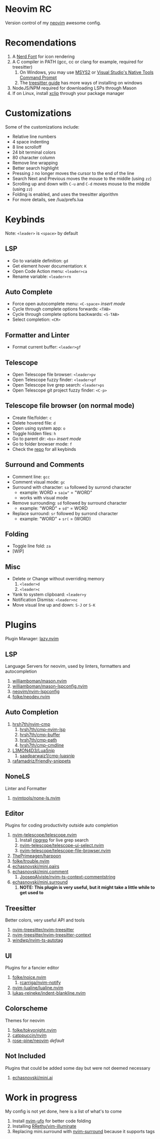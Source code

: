 # Neovim RC

Version control of my [neovim](https://neovim.io/) awesome config.

# Recomendations

1. A [Nerd Font](https://www.nerdfonts.com) for icon rendering
2. A C compiler in PATH (gcc, cc or clang for example, required for treesitter)
    1. On Windows, you may use [MSYS2](https://www.freecodecamp.org/news/how-to-install-c-and-cpp-compiler-on-windows/)
       or [Visual Studio's Native Tools Command Prompt](https://learn.microsoft.com/en-us/cpp/build/building-on-the-command-line?view=msvc-170)
    2. The [treesitter guide](https://github.com/nvim-treesitter/nvim-treesitter/wiki/Windows-support) has more ways of installing on windows
3. NodeJS/NPM required for downloading LSPs through Mason
4. If on Linux, install [xclip](https://github.com/astrand/xclip) through your package manager

# Customizations

Some of the customizations include:

-   Relative line numbers
-   4 space indenting
-   8 line scrolloff
-   24 bit terminal colors
-   80 character column
-   Remove line wrapping
-   Better search highlight
-   Pressing `J` no longer moves the cursor to the end of the line
-   Search Next and Previous moves the mouse to the middle (using `zz`)
-   Scrolling up and down with `C-u` and `C-d` moves mouse to the middle (using `zz`)
-   Folding is enabled, and uses the treesitter algorithm
-   For more details, see /lua/prefs.lua

# Keybinds

Note: `<leader>` is `<space>` by default

## LSP

-   Go to variable definition: `gd`
-   Get element hover documentation: `K`
-   Open Code Action menu: `<leader>ca`
-   Rename variable: `<leader>rn`

## Auto Complete

-   Force open autocomplete menu: `<C-space>` _insert mode_
-   Cycle through complete options forwards: `<TAB>`
-   Cycle through complete options backwards: `<S-TAB>`
-   Select completion: `<CR>`

## Formatter and Linter

-   Format current buffer: `<leader>gf`

## Telescope

-   Open Telescope file browser: `<leader>pv`
-   Open Telescope fuzzy finder: `<leader>pf`
-   Open Telescope live grep search: `<leader>ps`
-   Open Telescope git project fuzzy finder: `<C-p>`

## Telescope file browser (on normal mode)

-   Create file/folder: `c`
-   Delete hovered file: `d`
-   Open using system app: `o`
-   Toggle hidden files: `h`
-   Go to parent dir: `<bs>` _insert mode_
-   Go to folder browser mode: `f`
-   Check the [repo](https://github.com/nvim-telescope/telescope-file-browser.nvim) for all keybinds

## Surround and Comments

-   Comment line: `gcc`
-   Comment visual mode: `gc`
-   Surround with character: `sa` followed by surrond character
    -   example: WORD + `saiw"` = "WORD"
    -   works with visual mode
-   Remove surrounding: `sd` followed by surround character
    -   example: "WORD" + `sd"` = WORD
-   Replace surround: `sr` followed by surrond character
    -   example: "WORD" + `sr(` = (WORD)

## Folding

-   Toggle line fold: `za`
-   \[WIP]

## Misc

-   Delete or Change without overriding memory
    1.  `<leader>d`
    2.  `<leader>c`
-   Yank to system clipboard: `<leader>y`
-   Notification Dismiss: `<leader>nc`
-   Move visual line up and down: `S-J` or `S-K`

# Plugins

Plugin Manager: [lazy.nvim](https://github.com/folke/lazy.nvim)

## LSP

Language Servers for neovim, used by linters, formatters and autocompletion

1. [williamboman/mason.nvim](https://github.com/williamboman/mason.nvim)
2. [williamboman/mason-lspconfig.nvim](https://github.com/williamboman/mason-lspconfig.nvim)
3. [neovim/nvim-lspconfig](https://github.com/neovim/nvim-lspconfig)
4. [folke/neodev.nvim](https://github.com/folke/neodev.nvim)

## Auto Completion

1. [hrsh7th/nvim-cmp](https://github.com/hrsh7th/nvim-cmp)
    1. [hrsh7th/cmp-nvim-lsp](https://github.com/hrsh7th/cmp-nvim-lsp)
    2. [hrsh7th/cmp-buffer](https://github.com/hrsh7th/cmp-buffer)
    3. [hrsh7th/cmp-path](https://github.com/hrsh7th/cmp-path)
    4. [hrsh7th/cmp-cmdline](https://github.com/hrsh7th/cmp-cmdline)
2. [L3MON4D3/LuaSnip](https://github.com/L3MON4D3/LuaSnip)
    1. [saadparwaiz1/cmp-luasnip](https://github.com/saadparwaiz1/cmp_luasnip)
3. [rafamadriz/friendly-snippets](https://github.com/rafamadriz/friendly-snippets)

## NoneLS

Linter and Formatter

1. [nvimtools/none-ls.nvim](https://github.com/nvimtools/none-ls.nvim)

## Editor

Plugins for coding productivity outside auto completion

1. [nvim-telescope/telescope.nvim](https://github.com/nvim-telescope/telescope.nvim)
    1. Install [ripgrep](https://github.com/BurntSushi/ripgrep) for live grep search
    2. [nvim-telescope/telescope-ui-select.nvim](https://github.com/nvim-telescope/telescope-ui-select.nvim)
    3. [nvim-telescope/telescope-file-browser.nvim](https://github.com/nvim-telescope/telescope-file-browser.nvim)
2. [ThePrimeagen/harpoon](https://github.com/ThePrimeagen/harpoon/tree/harpoon2)
3. [folke/trouble.nvim](https://github.com/folke/trouble.nvim)
4. [echasnovski/mini.pairs](https://github.com/echasnovski/mini.pairs)
5. [echasnovski/mini.comment](https://github.com/echasnovski/mini.comment)
    1. [JoosepAlviste/nvim-ts-context-commentstring](https://github.com/JoosepAlviste/nvim-ts-context-commentstring)
6. [echasnovski/mini.surround](https://github.com/echasnovski/mini.surround)
    1. **NOTE: This plugin is very useful, but it might take a little while to get used to**

## Treesitter

Better colors, very useful API and tools

1. [nvim-treesitter/nvim-treesitter](https://github.com/nvim-treesitter/nvim-treesitter)
2. [nvim-treesitter/nvim-treesitter-context](https://github.com/nvim-treesitter/nvim-treesitter-context)
3. [windwp/nvim-ts-autotag](https://github.com/windwp/nvim-ts-autotag)

## UI

Plugins for a fancier editor

1. [folke/noice.nvim](https://github.com/folke/noice.nvim)
    1. [rcarriga/nvim-notify](https://github.com/rcarriga/nvim-notify)
2. [nvim-lualine/lualine.nvim](https://github.com/nvim-lualine/lualine.nvim)
3. [lukas-reineke/indent-blankline.nvim](https://github.com/lukas-reineke/indent-blankline.nvim)

## Colorscheme

Themes for neovim

1. [folke/tokyonight.nvim](https://github.com/folke/tokyonight.nvim)
2. [catppuccin/nvim](https://github.com/catppuccin/nvim)
3. [rose-pine/neovim](https://github.com/rose-pine/neovim) _default_

## Not Included

Plugins that could be added some day but were not deemed necessary

1. [echasnovski/mini.ai](https://github.com/echasnovski/mini.ai)

# Work in progress

My config is not yet done, here is a list of what's to come

1. Install [nvim-ufo](https://github.com/kevinhwang91/nvim-ufo) for better code folding
2. Installing [RRethy/vim-illuminate](https://github.com/RRethy/vim-illuminate)
3. Replacing mini.surround with [nvim-surround](https://github.com/kylechui/nvim-surround) because it supports tags
